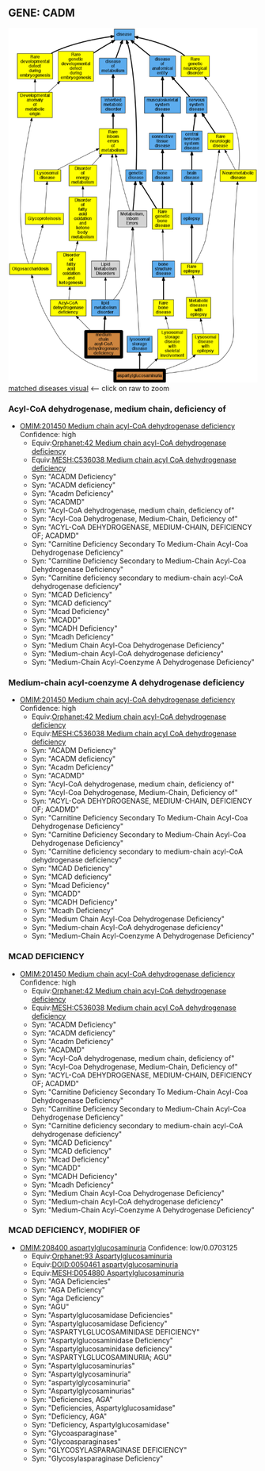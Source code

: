 
## GENE: CADM

![image](CADM.png)
[matched diseases visual](CADM.png)  <-- click on raw to zoom


### Acyl-CoA dehydrogenase, medium chain, deficiency of
 * [OMIM:201450 Medium chain acyl-CoA dehydrogenase deficiency](http://beta.monarchinitiative.org/disease/OMIM:201450) Confidence: high
    * Equiv:[Orphanet:42 Medium chain acyl-CoA dehydrogenase deficiency](http://beta.monarchinitiative.org/disease/Orphanet:42)
    * Equiv:[MESH:C536038 Medium chain acyl CoA dehydrogenase deficiency](http://beta.monarchinitiative.org/disease/MESH:C536038)
    * Syn: "ACADM Deficiency"
    * Syn: "ACADM deficiency"
    * Syn: "Acadm Deficiency"
    * Syn: "ACADMD"
    * Syn: "Acyl-CoA dehydrogenase, medium chain, deficiency of"
    * Syn: "Acyl-Coa Dehydrogenase, Medium-Chain, Deficiency of"
    * Syn: "ACYL-CoA DEHYDROGENASE, MEDIUM-CHAIN, DEFICIENCY OF; ACADMD"
    * Syn: "Carnitine Deficiency Secondary To Medium-Chain Acyl-Coa Dehydrogenase Deficiency"
    * Syn: "Carnitine Deficiency Secondary to Medium-Chain Acyl-Coa Dehydrogenase Deficiency"
    * Syn: "Carnitine deficiency secondary to medium-chain acyl-CoA dehydrogenase deficiency"
    * Syn: "MCAD Deficiency"
    * Syn: "MCAD deficiency"
    * Syn: "Mcad Deficiency"
    * Syn: "MCADD"
    * Syn: "MCADH Deficiency"
    * Syn: "Mcadh Deficiency"
    * Syn: "Medium Chain Acyl-Coa Dehydrogenase Deficiency"
    * Syn: "Medium-chain Acyl-CoA dehydrogenase deficiency"
    * Syn: "Medium-Chain Acyl-Coenzyme A Dehydrogenase Deficiency"

### Medium-chain acyl-coenzyme A dehydrogenase deficiency
 * [OMIM:201450 Medium chain acyl-CoA dehydrogenase deficiency](http://beta.monarchinitiative.org/disease/OMIM:201450) Confidence: high
    * Equiv:[Orphanet:42 Medium chain acyl-CoA dehydrogenase deficiency](http://beta.monarchinitiative.org/disease/Orphanet:42)
    * Equiv:[MESH:C536038 Medium chain acyl CoA dehydrogenase deficiency](http://beta.monarchinitiative.org/disease/MESH:C536038)
    * Syn: "ACADM Deficiency"
    * Syn: "ACADM deficiency"
    * Syn: "Acadm Deficiency"
    * Syn: "ACADMD"
    * Syn: "Acyl-CoA dehydrogenase, medium chain, deficiency of"
    * Syn: "Acyl-Coa Dehydrogenase, Medium-Chain, Deficiency of"
    * Syn: "ACYL-CoA DEHYDROGENASE, MEDIUM-CHAIN, DEFICIENCY OF; ACADMD"
    * Syn: "Carnitine Deficiency Secondary To Medium-Chain Acyl-Coa Dehydrogenase Deficiency"
    * Syn: "Carnitine Deficiency Secondary to Medium-Chain Acyl-Coa Dehydrogenase Deficiency"
    * Syn: "Carnitine deficiency secondary to medium-chain acyl-CoA dehydrogenase deficiency"
    * Syn: "MCAD Deficiency"
    * Syn: "MCAD deficiency"
    * Syn: "Mcad Deficiency"
    * Syn: "MCADD"
    * Syn: "MCADH Deficiency"
    * Syn: "Mcadh Deficiency"
    * Syn: "Medium Chain Acyl-Coa Dehydrogenase Deficiency"
    * Syn: "Medium-chain Acyl-CoA dehydrogenase deficiency"
    * Syn: "Medium-Chain Acyl-Coenzyme A Dehydrogenase Deficiency"

### MCAD DEFICIENCY
 * [OMIM:201450 Medium chain acyl-CoA dehydrogenase deficiency](http://beta.monarchinitiative.org/disease/OMIM:201450) Confidence: high
    * Equiv:[Orphanet:42 Medium chain acyl-CoA dehydrogenase deficiency](http://beta.monarchinitiative.org/disease/Orphanet:42)
    * Equiv:[MESH:C536038 Medium chain acyl CoA dehydrogenase deficiency](http://beta.monarchinitiative.org/disease/MESH:C536038)
    * Syn: "ACADM Deficiency"
    * Syn: "ACADM deficiency"
    * Syn: "Acadm Deficiency"
    * Syn: "ACADMD"
    * Syn: "Acyl-CoA dehydrogenase, medium chain, deficiency of"
    * Syn: "Acyl-Coa Dehydrogenase, Medium-Chain, Deficiency of"
    * Syn: "ACYL-CoA DEHYDROGENASE, MEDIUM-CHAIN, DEFICIENCY OF; ACADMD"
    * Syn: "Carnitine Deficiency Secondary To Medium-Chain Acyl-Coa Dehydrogenase Deficiency"
    * Syn: "Carnitine Deficiency Secondary to Medium-Chain Acyl-Coa Dehydrogenase Deficiency"
    * Syn: "Carnitine deficiency secondary to medium-chain acyl-CoA dehydrogenase deficiency"
    * Syn: "MCAD Deficiency"
    * Syn: "MCAD deficiency"
    * Syn: "Mcad Deficiency"
    * Syn: "MCADD"
    * Syn: "MCADH Deficiency"
    * Syn: "Mcadh Deficiency"
    * Syn: "Medium Chain Acyl-Coa Dehydrogenase Deficiency"
    * Syn: "Medium-chain Acyl-CoA dehydrogenase deficiency"
    * Syn: "Medium-Chain Acyl-Coenzyme A Dehydrogenase Deficiency"

### MCAD DEFICIENCY, MODIFIER OF
 * [OMIM:208400 aspartylglucosaminuria](http://beta.monarchinitiative.org/disease/OMIM:208400) Confidence: low/0.0703125
    * Equiv:[Orphanet:93 Aspartylglucosaminuria](http://beta.monarchinitiative.org/disease/Orphanet:93)
    * Equiv:[DOID:0050461 aspartylglucosaminuria](http://beta.monarchinitiative.org/disease/DOID:0050461)
    * Equiv:[MESH:D054880 Aspartylglucosaminuria](http://beta.monarchinitiative.org/disease/MESH:D054880)
    * Syn: "AGA Deficiencies"
    * Syn: "AGA Deficiency"
    * Syn: "Aga Deficiency"
    * Syn: "AGU"
    * Syn: "Aspartylglucosamidase Deficiencies"
    * Syn: "Aspartylglucosamidase Deficiency"
    * Syn: "ASPARTYLGLUCOSAMINIDASE DEFICIENCY"
    * Syn: "Aspartylglucosaminidase Deficiency"
    * Syn: "Aspartylglucosaminidase deficiency"
    * Syn: "ASPARTYLGLUCOSAMINURIA; AGU"
    * Syn: "Aspartylglucosaminurias"
    * Syn: "Aspartylglycosaminuria"
    * Syn: "aspartylglycosaminuria"
    * Syn: "Aspartylglycosaminurias"
    * Syn: "Deficiencies, AGA"
    * Syn: "Deficiencies, Aspartylglucosamidase"
    * Syn: "Deficiency, AGA"
    * Syn: "Deficiency, Aspartylglucosamidase"
    * Syn: "Glycoasparaginase"
    * Syn: "Glycoasparaginases"
    * Syn: "GLYCOSYLASPARAGINASE DEFICIENCY"
    * Syn: "Glycosylasparaginase Deficiency"
